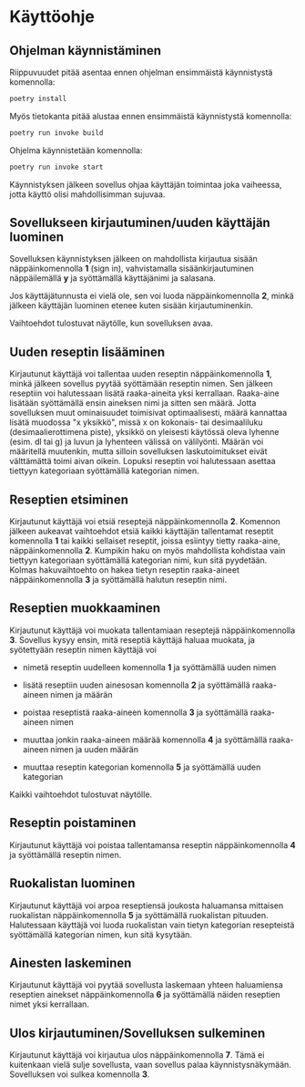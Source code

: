 # Käyttöohje

## Ohjelman käynnistäminen

Riippuvuudet pitää asentaa ennen ohjelman ensimmäistä käynnistystä komennolla:

```bash
poetry install
```

Myös tietokanta pitää alustaa ennen ensimmäistä käynnistystä komennolla:

```bash
poetry run invoke build
```

Ohjelma käynnistetään komennolla:

```bash
poetry run invoke start
```

Käynnistyksen jälkeen sovellus ohjaa käyttäjän toimintaa joka vaiheessa,
jotta käyttö olisi mahdollisimman sujuvaa.

## Sovellukseen kirjautuminen/uuden käyttäjän luominen

Sovelluksen käynnistyksen jälkeen on mahdollista kirjautua sisään näppäinkomennolla **1** (sign in),
vahvistamalla sisäänkirjautuminen näppäilemällä **y** ja syöttämällä käyttäjänimi ja salasana.

Jos käyttäjätunnusta ei vielä ole, sen voi luoda näppäinkomennolla **2**, minkä jälkeen käyttäjän luominen etenee kuten sisään kirjautuminenkin.

Vaihtoehdot tulostuvat näytölle, kun sovelluksen avaa.

## Uuden reseptin lisääminen

Kirjautunut käyttäjä voi tallentaa uuden reseptin näppäinkomennolla **1**, minkä jälkeen
sovellus pyytää syöttämään reseptin nimen. Sen jälkeen reseptiin voi halutessaan lisätä raaka-aineita yksi kerrallaan.
Raaka-aine lisätään syöttämällä ensin aineksen nimi ja sitten sen määrä.
Jotta sovelluksen muut ominaisuudet toimisivat optimaalisesti, määrä kannattaa lisätä muodossa "x yksikkö", missä x on kokonais- tai desimaaliluku (desimaalierottimena piste), yksikkö on yleisesti käytössä oleva lyhenne (esim. dl tai g) ja luvun ja lyhenteen välissä on välilyönti.
Määrän voi määritellä muutenkin, mutta silloin sovelluksen laskutoimitukset eivät välttämättä toimi aivan oikein.
Lopuksi reseptin voi halutessaan asettaa tiettyyn kategoriaan syöttämällä kategorian nimen.

## Reseptien etsiminen

Kirjautunut käyttäjä voi etsiä reseptejä näppäinkomennolla **2**.
Komennon jälkeen aukeavat vaihtoehdot etsiä kaikki käyttäjän tallentamat reseptit komennolla **1** tai
kaikki sellaiset reseptit, joissa esiintyy tietty raaka-aine, näppäinkomennolla **2**.
Kumpikin haku on myös mahdollista kohdistaa vain tiettyyn kategoriaan
syöttämällä kategorian nimi, kun sitä pyydetään.
Kolmas hakuvaihtoehto on hakea tietyn reseptin raaka-aineet näppäinkomennolla **3**
ja syöttämällä halutun reseptin nimi.

## Reseptien muokkaaminen

Kirjautunut käyttäjä voi muokata tallentamiaan reseptejä näppäinkomennolla **3**.
Sovellus kysyy ensin, mitä reseptiä käyttäjä haluaa muokata, ja syötettyään reseptin nimen
käyttäjä voi

 - nimetä reseptin uudelleen komennolla **1** ja syöttämällä uuden nimen

 - lisätä reseptiin uuden ainesosan komennolla **2** ja syöttämällä raaka-aineen nimen ja määrän

 - poistaa reseptistä raaka-aineen komennolla **3** ja syöttämällä raaka-aineen nimen

 - muuttaa jonkin raaka-aineen määrää komennolla **4** ja syöttämällä raaka-aineen nimen ja uuden määrän

 - muuttaa reseptin kategorian komennolla **5** ja syöttämällä uuden kategorian

Kaikki vaihtoehdot tulostuvat näytölle.

## Reseptin poistaminen

Kirjautunut käyttäjä voi poistaa tallentamansa reseptin näppäinkomennolla **4** ja
syöttämällä reseptin nimen.

## Ruokalistan luominen

Kirjautunut käyttäjä voi arpoa reseptiensä joukosta haluamansa mittaisen ruokalistan
näppäinkomennolla **5** ja syöttämällä ruokalistan pituuden.
Halutessaan käyttäjä voi luoda ruokalistan vain tietyn kategorian resepteistä
syöttämällä kategorian nimen, kun sitä kysytään.

## Ainesten laskeminen

Kirjautunut käyttäjä voi pyytää sovellusta laskemaan yhteen haluamiensa reseptien ainekset
näppäinkomennolla **6** ja syöttämällä näiden reseptien nimet yksi kerrallaan.

## Ulos kirjautuminen/Sovelluksen sulkeminen

Kirjautunut käyttäjä voi kirjautua ulos näppäinkomennolla **7**.
Tämä ei kuitenkaan vielä sulje sovellusta, vaan sovellus palaa käynnistysnäkymään.
Sovelluksen voi sulkea komennolla **3**.
